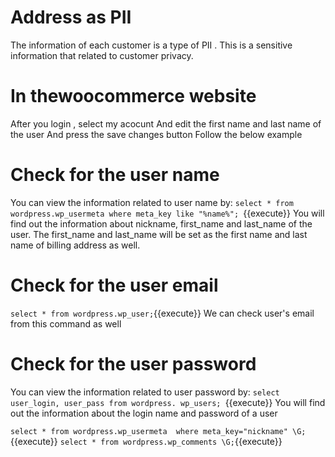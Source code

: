 # Address as PII
The information of each customer is a type of PII . This is a sensitive information that related to customer privacy.



# In thewoocommerce website
After you login , select my acocunt
And edit the first name and last name of the user
And press the save changes button
Follow the below example
# Check for the user name
You can view the information related to user name by:
 `select * from wordpress.wp_usermeta where meta_key like "%name%"; `{{execute}}
 You will find out the information about nickname, first_name  and last_name of the user.
 The first_name and last_name will be set as the first name and last name of billing address as well.

# Check for the user email

`select * from wordpress.wp_user;`{{execute}}
We can check user's email from this command as well



# Check for the user password
You can view the information related to user password by:
 `select user_login, user_pass from wordpress. wp_users; `{{execute}}
 You will find out the information about the login name and password of a user


 `select * from wordpress.wp_usermeta  where meta_key="nickname" \G;`{{execute}}
`select * from wordpress.wp_comments \G;`{{execute}}











